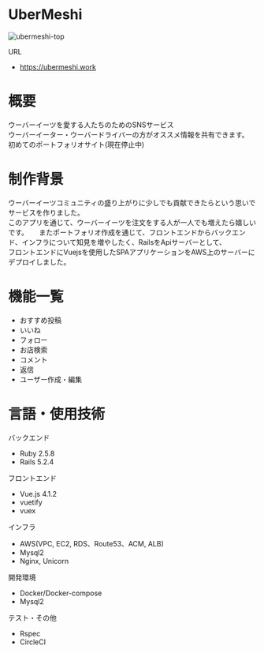 # UberMeshi
![ubermeshi-top](https://user-images.githubusercontent.com/23011665/98501060-82809800-2291-11eb-9ecf-68208f766fc1.jpg)

URL
* https://ubermeshi.work

# 概要
ウーバーイーツを愛する人たちのためのSNSサービス  
ウーバーイーター・ウーバードライバーの方がオススメ情報を共有できます。 
初めてのポートフォリオサイト(現在停止中)

# 制作背景
ウーバーイーツコミュニティの盛り上がりに少しでも貢献できたらという思いでサービスを作りました。  
このアプリを通じて、ウーバーイーツを注文をする人が一人でも増えたら嬉しいです。 　
またポートフォリオ作成を通じて、フロントエンドからバックエンド、インフラについて知見を増やしたく、RailsをApiサーバーとして、  
フロントエンドにVuejsを使用したSPAアプリケーションをAWS上のサーバーにデプロイしました。

# 機能一覧
* おすすめ投稿
* いいね
* フォロー
* お店検索
* コメント
* 返信
* ユーザー作成・編集



# 言語・使用技術
バックエンド
* Ruby 2.5.8
* Rails 5.2.4

フロントエンド
* Vue.js 4.1.2
* vuetify
* vuex

インフラ
* AWS(VPC, EC2, RDS、Route53、ACM, ALB)
* Mysql2
* Nginx, Unicorn

開発環境
* Docker/Docker-compose
* Mysql2

テスト・その他
* Rspec
* CircleCI


